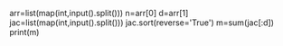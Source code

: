 arr=list(map(int,input().split()))
n=arr[0]
d=arr[1]
jac=list(map(int,input().split()))
jac.sort(reverse='True')
m=sum(jac[:d])
print(m)
